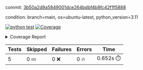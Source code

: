 commit: [3b50a2d9a5849001dce264bdbf4b8fc42f1f5888](https://github.com/rcmdnk/python-action-test/tree/3b50a2d9a5849001dce264bdbf4b8fc42f1f5888)

condition: branch=main, os=ubuntu-latest, python_version=3.11

[![python test](https://github.com/rcmdnk/python-action-test/actions/workflows/test.yml/badge.svg)](https://github.com/rcmdnk/python-action-test/actions/runs/10896061442)
<a href="https://github.com/rcmdnk/python-action-test/blob/3b50a2d9a5849001dce264bdbf4b8fc42f1f5888/README.md"><img alt="Coverage" src="https://img.shields.io/badge/Coverage-93%25-brightgreen.svg" /></a><details><summary>Coverage Report </summary><table><tr><th>File</th><th>Stmts</th><th>Miss</th><th>Cover</th><th>Missing</th></tr><tbody><tr><td colspan="5"><b>src/python_action_test</b></td></tr><tr><td>&nbsp; &nbsp;<a href="https://github.com/rcmdnk/python-action-test/blob/3b50a2d9a5849001dce264bdbf4b8fc42f1f5888/src/python_action_test/python_action_test.py">python_action_test.py</a></td><td>10</td><td>1</td><td>90%</td><td><a href="https://github.com/rcmdnk/python-action-test/blob/3b50a2d9a5849001dce264bdbf4b8fc42f1f5888/src/python_action_test/python_action_test.py#L15">15</a></td></tr><tr><td><b>TOTAL</b></td><td><b>14</b></td><td><b>1</b></td><td><b>93%</b></td><td>&nbsp;</td></tr></tbody></table></details>

| Tests | Skipped | Failures | Errors | Time |
| ----- | ------- | -------- | -------- | ------------------ |
| 5 | 0 :zzz: | 0 :x: | 0 :fire: | 0.652s :stopwatch: |

